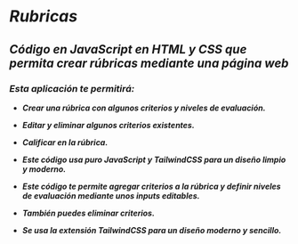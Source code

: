 # **_Rubricas_**

## **_Código en JavaScript en HTML y CSS que permita crear rúbricas mediante una página web_**

### **_Esta aplicación te permitirá:_**

- **_Crear una rúbrica con algunos criterios y niveles de evaluación._**
  
- **_Editar y eliminar algunos criterios existentes._**

- **_Calificar en la rúbrica._**
  
- **_Este código usa puro JavaScript y TailwindCSS para un diseño limpio y moderno._**

- **_Este código te permite agregar criterios a la rúbrica y definir niveles de evaluación mediante unos inputs editables._**
  
- **_También puedes eliminar criterios._**
  
- **_Se usa la extensión TailwindCSS para un diseño moderno y sencillo._**
